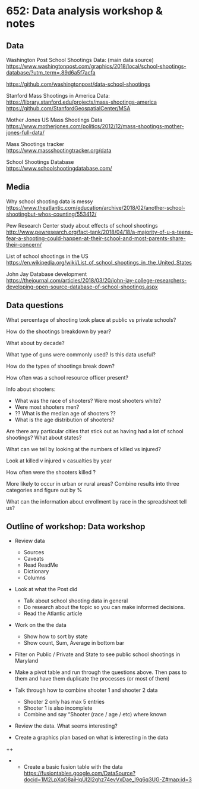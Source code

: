 <h1>652: Data analysis workshop & notes</h1>

<h2>Data</h2>

Washington Post School Shootings Data: (main data source)<br>
https://www.washingtonpost.com/graphics/2018/local/school-shootings-database/?utm_term=.89d6a5f7acfa

https://github.com/washingtonpost/data-school-shootings


Stanford Mass Shootings in America Data:<br>
https://library.stanford.edu/projects/mass-shootings-america
https://github.com/StanfordGeospatialCenter/MSA

Mother Jones US Mass Shootings Data<br>
https://www.motherjones.com/politics/2012/12/mass-shootings-mother-jones-full-data/

Mass Shootings tracker<br>
https://www.massshootingtracker.org/data

School Shootings Database<br>
https://www.schoolshootingdatabase.com/


<h2>Media</h2>

Why school shooting data is messy<br>
https://www.theatlantic.com/education/archive/2018/02/another-school-shootingbut-whos-counting/553412/

Pew Research Center study about effects of school shootings<br>
http://www.pewresearch.org/fact-tank/2018/04/18/a-majority-of-u-s-teens-fear-a-shooting-could-happen-at-their-school-and-most-parents-share-their-concern/

List of school shootings in the US<br>
https://en.wikipedia.org/wiki/List_of_school_shootings_in_the_United_States

John Jay Database development<br>
https://thejournal.com/articles/2018/03/20/john-jay-college-researchers-developing-open-source-database-of-school-shootings.aspx


<h2>Data questions</h2>

What percentage of shooting took place at public vs private schools?

How do the shootings breakdown by year?

What about by decade?

What type of guns were commonly used? Is this data useful?

How do the  types of shootings break down?

How often was a school resource officer present?

Info about shooters:
- What was the race of shooters? Were most shooters white?
- Were most shooters men?
- ?? What is the median age of shooters ??
- What is the age distribution of shooters?

Are there any particular cities that stick out as having had a lot of school shootings? What about states?

What can we tell by looking at the numbers of killed vs injured?

Look at killed v injured v casualties by year

How often were the shooters killed ?

More likely to occur in urban or rural areas?
Combine results into three categories and figure out by %

What can the information about enrollment by race in the spreadsheet tell us?

<h2>Outline of workshop: Data workshop</h2>

- Review data
	- Sources
	- Caveats
	- Read ReadMe
	- Dictionary
	- Columns

- Look at what the Post did
	- Talk about school shooting data in general
	- Do research about the topic so you can make informed decisions.
	- Read the Atlantic article

- Work on the the data
	- Show how to sort by state
	- Show count, Sum, Average in bottom bar

- Filter on Public / Private and State to see public school shootings in Maryland

- Make a pivot table and run through the questions above. Then pass to them and have them duplicate the processes (or most of them)

- Talk through how to combine shooter 1 and shooter 2 data
	- Shooter 2 only has max 5 entries
	- Shooter 1 is also incomplete
	- Combine and say “Shooter (race / age / etc) where known

- Review the data. What seems interesting?

- Create a graphics plan based on what is interesting in the data

++

- * Create a basic fusion table with the data
https://fusiontables.google.com/DataSource?docid=1M2LpXqO8aiHqUl2I2ghz74evVxDae_l9q6q3UG-Z#map:id=3
